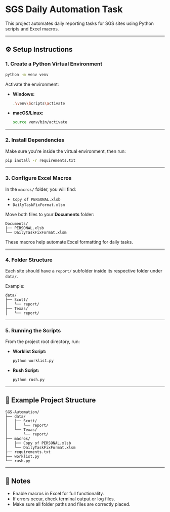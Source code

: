 # SGS Daily Automation Task

This project automates daily reporting tasks for SGS sites using Python scripts and Excel macros.

---

## ⚙️ Setup Instructions

### 1. Create a Python Virtual Environment

```bash
python -m venv venv
```

Activate the environment:

- **Windows:**

  ```bash
  .\venv\Scripts\activate
  ```

- **macOS/Linux:**

  ```bash
  source venv/bin/activate
  ```

---

### 2. Install Dependencies

Make sure you're inside the virtual environment, then run:

```bash
pip install -r requirements.txt
```

---

### 3. Configure Excel Macros

In the `macros/` folder, you will find:

- `Copy of PERSONAL.xlsb`
- `DailyTaskFixFormat.xlsm`

Move both files to your **Documents** folder:

```
Documents/
├── PERSONAL.xlsb
└── DailyTaskFixFormat.xlsm
```

These macros help automate Excel formatting for daily tasks.

---

### 4. Folder Structure

Each site should have a `report/` subfolder inside its respective folder under `data/`.

Example:

```
data/
├── Scott/
│   └── report/
├── Texas/
│   └── report/
```

---

### 5. Running the Scripts

From the project root directory, run:

- **Worklist Script:**

  ```bash
  python worklist.py
  ```

- **Rush Script:**

  ```bash
  python rush.py
  ```

---

## 📁 Example Project Structure

```
SGS-Automation/
├── data/
│   ├── Scott/
│   │   └── report/
│   └── Texas/
│       └── report/
├── macros/
│   ├── Copy of PERSONAL.xlsb
│   └── DailyTaskFixFormat.xlsm
├── requirements.txt
├── worklist.py
└── rush.py
```

---

## 📝 Notes

- Enable macros in Excel for full functionality.
- If errors occur, check terminal output or log files.
- Make sure all folder paths and files are correctly placed.
